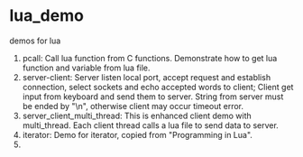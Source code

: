 # lua_demo
demos for lua
1. pcall: Call lua function from C functions. Demonstrate how to get lua function and variable from lua file.
2. server-client: Server listen local port, accept request and establish connection, select sockets and echo
                  accepted words to client; Client get input from keyboard and send them to server. String from
		  server must be ended by "\n", otherwise client may occur timeout error.
3. server_client_multi_thread: This is enhanced client demo with multi_thread. Each client thread calls a lua file to send data to server.
4. iterator: Demo for iterator, copied from "Programming in Lua".
5. 